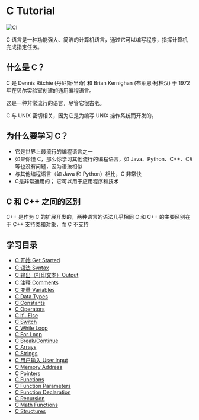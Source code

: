C Tutorial
===

[![CI](https://github.com/jaywcjlove/c-tutorial/actions/workflows/ci.yml/badge.svg)](https://github.com/jaywcjlove/c-tutorial/actions/workflows/ci.yml)

C 语言是一种功能强大、简洁的计算机语言，通过它可以编写程序，指挥计算机完成指定任务。

## 什么是 C？

C 是 Dennis Ritchie (丹尼斯·里奇) 和 Brian Kernighan (布莱恩·柯林汉) 于 1972 年在贝尔实验室创建的通用编程语言。

这是一种非常流行的语言，尽管它很古老。

C 与 UNIX 密切相关，因为它是为编写 UNIX 操作系统而开发的。

## 为什么要学习 C？

- 它是世界上最流行的编程语言之一
- 如果你懂 C，那么你学习其他流行的编程语言，如 Java、Python、C++、C# 等也没有问题，因为语法相似
- 与其他编程语言（如 Java 和 Python）相比，C 非常快
- C是非常通用的； 它可以用于应用程序和技术

## C 和 C++ 之间的区别

C++ 是作为 C 的扩展开发的，两种语言的语法几乎相同
C 和 C++ 的主要区别在于 C++ 支持类和对象，而 C 不支持

<!--idoc:ignore:start-->

## 学习目录

- [C 开始 Get Started](docs/c_getstarted.md)
- [C 语法 Syntax](docs/c_syntax.md)
- [C 输出（打印文本）Output](docs/c_output.md)
- [C 注释 Comments](docs/c_comments.md)
- [C 变量 Variables](docs/c_variables.md)
- [C Data Types](docs/c_data_types.md)
- [C Constants](docs/c_constants.md)
- [C Operators](docs/c_operators.md)
- [C If...Else](docs/c_conditions.md)
- [C Switch](docs/c_switch.md)
- [C While Loop](docs/c_while_loop.md)
- [C For Loop](docs/c_for_loop.md)
- [C Break/Continue](docs/c_break_continue.md)
- [C Arrays](docs/c_arrays.md)
- [C Strings](docs/c_strings.md)
- [C 用户输入 User Input](docs/c_user_input.md)
- [C Memory Address](docs/c_memory_address.md)
- [C Pointers](docs/c_pointers.md)
- [C Functions](docs/c_functions.md)
- [C Function Parameters](docs/c_functions_parameters.md)
- [C Function Declaration](docs/c_functions_decl.md)
- [C Recursion](docs/c_functions_recursion.md)
- [C Math Functions](docs/c_math.md)
- [C Structures](docs/c_structs.md)

<!--idoc:ignore:end-->
